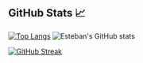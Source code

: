 ## GitHub Stats :chart_with_upwards_trend:
[![Top Langs](https://github-readme-stats.vercel.app/api/top-langs/?username=estebancasas9817&layout=compact&theme=radical)](https://github.com/estebancasas9817/github-readme-stats)
![Esteban's GitHub stats](https://github-readme-stats.vercel.app/api?username=estebancasas9817&show_icons=true&hide=contribs,prs&theme=radical)

[![GitHub Streak](http://github-readme-streak-stats.herokuapp.com?user=estebancasas9817&theme=radical)](https://git.io/streak-stats)
